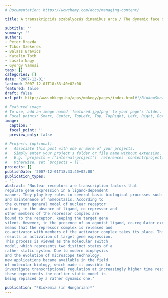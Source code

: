```yaml
---
# Documentation: https://wowchemy.com/docs/managing-content/

title: A transzkripciós szabályozás dinamikus arca / The dynamic face of transcriptional regulation

subtitle: ''
summary: ''
authors:
- Peter Brazda
- Tibor Szekeres
- Balazs Bravics
- Katalin Toth
- Laszlo Nagy
- Gyorgy Vamosi
tags: []
categories: []
date: '2007-12-01'
lastmod: 2007-12-01T18:33:40+02:00
featured: false
draft: false
url_pdf: http://www.mbkegy.hu/apps/mbkegy/pages/index.html#!/BiokemShow/2007/12/0064006500630065006d006200650072

# Featured image
# To use, add an image named `featured.jpg/png` to your page's folder.
# Focal points: Smart, Center, TopLeft, Top, TopRight, Left, Right, BottomLeft, Bottom, BottomRight.
image:
  caption: ''
  focal_point: ''
  preview_only: false

# Projects (optional).
#   Associate this post with one or more of your projects.
#   Simply enter your project's folder or file name without extension.
#   E.g. `projects = ["internal-project"]` references `content/project/deep-learning/index.md`.
#   Otherwise, set `projects = []`.
projects: []
publishDate: '2007-12-01T18:33:40+02:00'
publication_types:
- '1'
abstract: 'Nuclear receptors are transcription factors that
regulate gene expression in a ligand-dependent
manner. They play key roles in several basic biological processes such as growth, differentiation
and maintenance of homeostasis. According to
the current general model of nuclear receptor
action, in the absence of ligand, co-repressor and
other members of the repressor complex are
bound to the receptor, keeping the target gene
silent. However, in the presence of an agonist ligand, co-regulator exchange takes place, which
means that the repressor complex is released and
co-activator with members of the activator complex takes its place. This regulator exchange
results in activation of target gene expression.
This process is viewed as the molecular switch
model, which represents two distinct states of a
rather static system. Due to modern biophysics
and the evolution of microscope technology,
new applications became available in the field
of molecular biology, which made it possible to
investigate transcriptional regulation at increasingly higher time resolution. As the result of
these experiments the earlier static model is
being replaced by a rather dynamic one.'

publication: "*Biokemia (in Hungarian)*"
---
```

